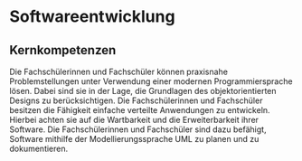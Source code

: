 # Softwareentwicklung

## Kernkompetenzen
Die Fachschülerinnen und Fachschüler können praxisnahe Problemstellungen unter Verwendung
einer modernen Programmiersprache lösen. Dabei sind sie in der Lage, die Grundlagen des
objektorientierten Designs zu berücksichtigen. Die Fachschülerinnen und Fachschüler besitzen die
Fähigkeit einfache verteilte Anwendungen zu entwickeln. Hierbei achten sie auf die Wartbarkeit
und die Erweiterbarkeit ihrer Software. Die Fachschülerinnen und Fachschüler sind dazu befähigt,
Software mithilfe der Modellierungssprache UML zu planen und zu dokumentieren.